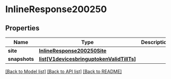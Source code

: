 # InlineResponse200250

## Properties
Name | Type | Description | Notes
------------ | ------------- | ------------- | -------------
**site** | [**InlineResponse200250Site**](InlineResponse200250Site.md) |  | [optional] 
**snapshots** | [**list[V1devicesbringuptokenValidTillTs]**](V1devicesbringuptokenValidTillTs.md) |  | [optional] 

[[Back to Model list]](../README.md#documentation-for-models) [[Back to API list]](../README.md#documentation-for-api-endpoints) [[Back to README]](../README.md)

